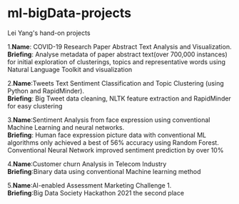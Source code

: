 # ml-bigData-projects
Lei Yang's hand-on projects
                  
1.**Name**: COVID-19 Research Paper Abstract Text Analysis and Visualization.   
  **Briefing**: Analyse metadata of paper abstract text(over 700,000 instances) for initial exploration of clusterings, topics and representative words using Natural Language Toolkit and visualization 

2.**Name**:Tweets Text Sentiment Classification and Topic Clustering (using Python and RapidMinder).   
  **Briefing**: Big Tweet data cleaning, NLTK feature extraction and RapidMinder for easy clustering

3.**Name**:Sentiment Analysis from face expression using conventional Machine Learning and neural networks.   
  **Briefing**: Human face expression picture data with conventional ML algorithms only achieved a best of 56% accuracy using Random Forest. Conventional Neural Network improved sentiment prediction by over 10%

4.**Name**:Customer churn Analysis in Telecom Industry         
  **Briefing**:Binary data using conventional Machine learning method 
  
5.**Name**:AI-enabled Assessment Marketing Challenge 1.   
  **Briefing**:Big Data Society Hackathon 2021 the second place
